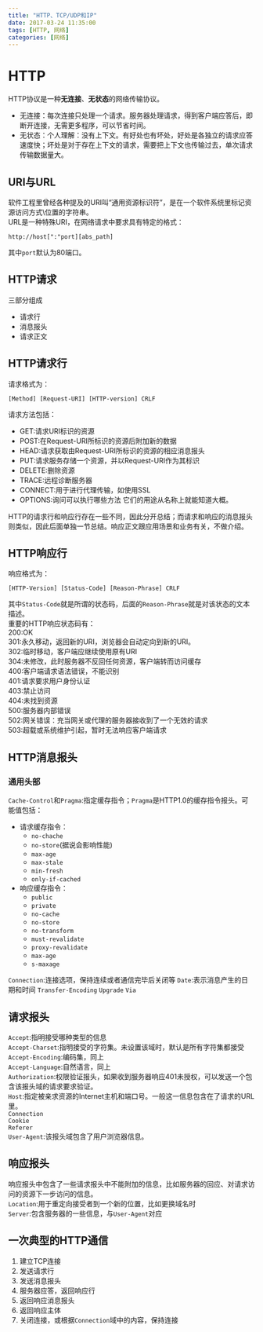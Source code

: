 ```yaml
---
title: "HTTP、TCP/UDP和IP"
date: 2017-03-24 11:35:00
tags: [HTTP, 网络]
categories: [网络]
---
```


# HTTP
HTTP协议是一种**无连接**、**无状态**的网络传输协议。
* 无连接：每次连接只处理一个请求。服务器处理请求，得到客户端应答后，即断开连接，无需更多程序，可以节省时间。
* 无状态：个人理解：没有上下文。有好处也有坏处，好处是各独立的请求应答速度快；坏处是对于存在上下文的请求，需要把上下文也传输过去，单次请求传输数据量大。

<!--more-->

## URI与URL
软件工程里曾经各种提及的URI叫“通用资源标识符”，是在一个软件系统里标记资源访问方式\位置的字符串。  
URL是一种特殊URI，在网络请求中要求具有特定的格式：
```
http://host[":"port][abs_path]
```
其中`port`默认为80端口。

## HTTP请求
三部分组成
* 请求行
* 消息报头
* 请求正文

## HTTP请求行
请求格式为：
```
[Method] [Request-URI] [HTTP-version] CRLF
```
请求方法包括：
* GET:请求URI标识的资源
* POST:在Request-URI所标识的资源后附加新的数据
* HEAD:请求获取由Request-URI所标识的资源的相应消息报头
* PUT:请求服务存储一个资源，并以Request-URI作为其标识
* DELETE:删除资源
* TRACE:远程诊断服务器
* CONNECT:用于进行代理传输，如使用SSL
* OPTIONS:询问可以执行哪些方法
它们的用途从名称上就能知道大概。

HTTP的请求行和响应行存在一些不同，因此分开总结；而请求和响应的消息报头则类似，因此后面单独一节总结。响应正文跟应用场景和业务有关，不做介绍。

## HTTP响应行
响应格式为：
```
[HTTP-Version] [Status-Code] [Reason-Phrase] CRLF
```
其中`Status-Code`就是所谓的状态码，后面的`Reason-Phrase`就是对该状态的文本描述。  
重要的HTTP响应状态码有：  
200:OK  
301:永久移动，返回新的URI，浏览器会自动定向到新的URI。  
302:临时移动，客户端应继续使用原有URI  
304:未修改，此时服务器不反回任何资源，客户端转而访问缓存  
400:客户端请求语法错误，不能识别  
401:请求要求用户身份认证  
403:禁止访问  
404:未找到资源  
500:服务器内部错误  
502:网关错误：充当网关或代理的服务器接收到了一个无效的请求  
503:超载或系统维护引起，暂时无法响应客户端请求  

## HTTP消息报头

### 通用头部
`Cache-Control`和`Pragma`:指定缓存指令；`Pragma`是HTTP1.0的缓存指令报头。可能值包括：
  * 请求缓存指令：
    * `no-chache`
    * `no-store`(据说会影响性能)
    * `max-age`
    * `max-stale`
    * `min-fresh`
    * `only-if-cached`
  * 响应缓存指令：
    * `public`
    * `private`
    * `no-cache`
    * `no-store`
    * `no-transform`
    * `must-revalidate`
    * `proxy-revalidate`
    * `max-age`
    * `s-maxage`

`Connection`:连接选项，保持连续或者通信完毕后关闭等
`Date`:表示消息产生的日期和时间
`Transfer-Encoding`
`Upgrade`
`Via`

## 请求报头
`Accept`:指明接受哪种类型的信息  
`Accept-Charset`:指明接受的字符集。未设置该域时，默认是所有字符集都接受  
`Accept-Encoding`:编码集，同上  
`Accept-Language`:自然语言，同上  
`Authorization`:权限验证报头，如果收到服务器响应401未授权，可以发送一个包含该报头域的请求要求验证。  
`Host`:指定被亲求资源的Internet主机和端口号。一般这一信息包含在了请求的URL里。  
`Connection`  
`Cookie`  
`Referer`  
`User-Agent`:该报头域包含了用户浏览器信息。

## 响应报头
响应报头中包含了一些请求报头中不能附加的信息，比如服务器的回应、对请求访问的资源下一步访问的信息。  
`Location`:用于重定向接受者到一个新的位置，比如更换域名时  
`Server`:包含服务器的一些信息，与`User-Agent`对应  

## 一次典型的HTTP通信
1. 建立TCP连接
2. 发送请求行
3. 发送消息报头
4. 服务器应答，返回响应行
5. 返回响应消息报头
6. 返回响应主体
7. 关闭连接，或根据`Connection`域中的内容，保持连接